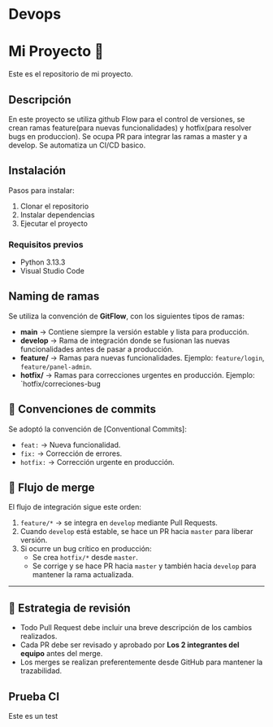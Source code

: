 # Devops

# Mi Proyecto 🚀
Este es el repositorio de mi proyecto.

## Descripción
En este proyecto se utiliza github Flow para el control de versiones, se crean ramas feature(para nuevas funcionalidades) y hotfix(para resolver bugs en produccion). Se ocupa PR para integrar las ramas a master y a develop. Se automatiza un CI/CD basico.


## Instalación
Pasos para instalar:

1. Clonar el repositorio
2. Instalar dependencias
3. Ejecutar el proyecto

### Requisitos previos
- Python 3.13.3
- Visual Studio Code
##  Naming de ramas
Se utiliza la convención de **GitFlow**, con los siguientes tipos de ramas:

- **main** → Contiene siempre la versión estable y lista para producción.
- **develop** → Rama de integración donde se fusionan las nuevas funcionalidades antes de pasar a producción.
- **feature/** → Ramas para nuevas funcionalidades. Ejemplo: `feature/login`, `feature/panel-admin`.
- **hotfix/** → Ramas para correcciones urgentes en producción. Ejemplo: `hotfix/correciones-bug

## 📝 Convenciones de commits
Se adoptó la convención de [Conventional Commits]:

- `feat:` → Nueva funcionalidad.  
- `fix:` → Corrección de errores.  
- `hotfix:` → Corrección urgente en producción.  

## 🔄 Flujo de merge
El flujo de integración sigue este orden:

1. `feature/*` → se integra en `develop` mediante Pull Requests.  
2. Cuando `develop` está estable, se hace un PR hacia `master` para liberar versión.  
3. Si ocurre un bug crítico en producción:  
   - Se crea `hotfix/*` desde `master`.  
   - Se corrige y se hace PR hacia `master` y también hacia `develop` para mantener la rama actualizada.  

---

## 👥 Estrategia de revisión
- Todo Pull Request debe incluir una breve descripción de los cambios realizados.  
- Cada PR debe ser revisado y aprobado por **Los 2 integrantes del equipo** antes del merge.  
- Los merges se realizan preferentemente desde GitHub para mantener la trazabilidad.  

## Prueba CI
   Este es un test
